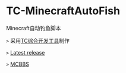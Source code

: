 # TC-MinecraftAutoFish
Minecraft自动钓鱼脚本

`>` 采用[TC综合开发工具](http://www1.tyuyan.net/)制作

`>` [Latest release](https://www.lanzous.com/b344078/)

`>` [MCBBS](https://www.mcbbs.net/thread-815250-1-1.html)
